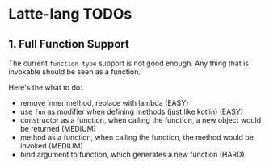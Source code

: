 # Latte-lang TODOs

## 1. Full Function Support

The current `function type` support is not good enough. Any thing that is invokable should be seen as a function.

Here's the what to do:

* remove inner method, replace with lambda (EASY)
* use `fun` as modifier when defining methods (just like kotlin) (EASY)
* constructor as a function, when calling the function, a new object would be returned (MEDIUM)
* method as a function, when calling the function, the method would be invoked (MEDIUM)
* bind argument to function, which generates a new function (HARD)
